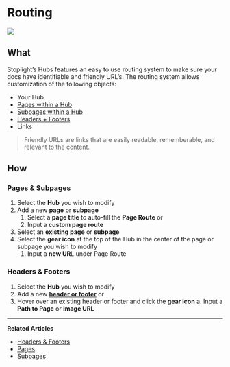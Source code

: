 
# Routing 

![](../../assets/gifs/routing-hubs.gif)

## What 
Stoplight’s Hubs features an easy to use routing system to make sure your docs have identifiable and friendly URL’s. The routing system allows customization of the following objects: 

- Your Hub 
- [Pages within a Hub](/documentation/getting-started/pages) 
- [Subpages within a Hub](/documentation/getting-started/subpages) 
- [Headers + Footers](/documentation/getting-started/header-footer)
- Links 


>Friendly URLs are links that are easily readable, rememberable, and relevant to the content.


## How 

### Pages & Subpages 

1. Select the **Hub** you wish to modify 
2. Add a new **page** or **subpage**  
   1. Select a **page title** to auto-fill the **Page Route** or 
   2. Input a **custom page route** 
3. Select an **existing page** or **subpage** 
4. Select the **gear icon** at the top of the Hub in the center of the page or subpage you wish to modify  
   1. Input a **new UR**L under Page Route  

### Headers & Footers 

1. Select the **Hub** you wish to modify 
2. Add a new **[header or footer](/documentation/getting-started/header-footer)** or
3. Hover over an existing header or footer and click the **gear icon** 
    a. Input a **Path to Page** or **image URL**  

---
**Related Articles**
- [Headers & Footers](/documentation/getting-started/header-footer)
- [Pages](/documentation/getting-started/pages)
- [Subpages](/documentation/getting-started/subpages)


